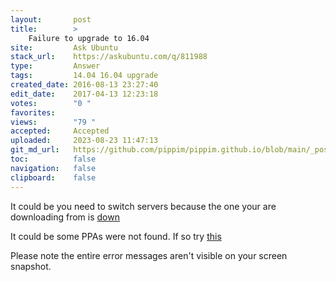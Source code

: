 ```yaml
---
layout:       post
title:        >
    Failure to upgrade to 16.04
site:         Ask Ubuntu
stack_url:    https://askubuntu.com/q/811988
type:         Answer
tags:         14.04 16.04 upgrade
created_date: 2016-08-13 23:27:40
edit_date:    2017-04-13 12:23:18
votes:        "0 "
favorites:    
views:        "79 "
accepted:     Accepted
uploaded:     2023-08-23 11:47:13
git_md_url:   https://github.com/pippim/pippim.github.io/blob/main/_posts/2016/2016-08-13-Failure-to-upgrade-to-16.04.md
toc:          false
navigation:   false
clipboard:    false
---
```


It could be you need to switch servers because the one your are downloading from is [down][1]

It could be some PPAs were not found. If so try [this][2]

Please note the entire error messages aren't visible on your screen snapshot.

  [1]: https://askubuntu.com/questions/208037/some-index-files-failed-to-download-while-updating
  [2]: https://askubuntu.com/questions/457780/update-on-ubuntu-14-04-e-some-index-files-failed-to-download-they-have-been-i
